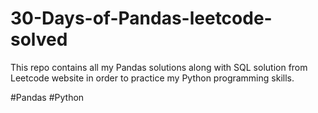 # 30-Days-of-Pandas-leetcode-solved
This repo contains all my Pandas solutions along with SQL solution from Leetcode website in order to practice my Python  programming skills.

#Pandas #Python 
